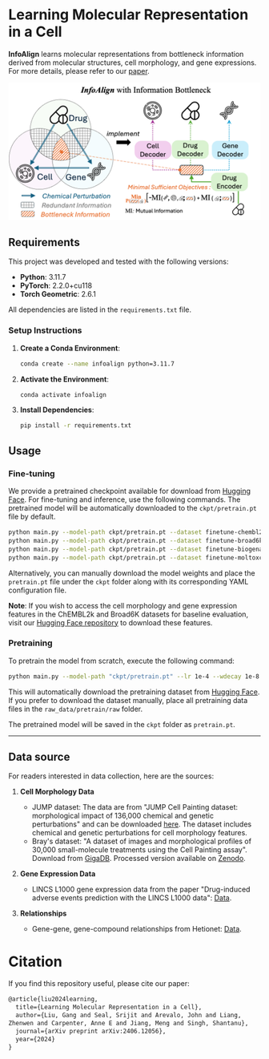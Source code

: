 # Learning Molecular Representation in a Cell

**InfoAlign** learns molecular representations from bottleneck information derived from molecular structures, cell morphology, and gene expressions. For more details, please refer to our [paper](https://arxiv.org/abs/2406.12056v3).

![InfoAlign](assets/infoalign.png)

## Requirements

This project was developed and tested with the following versions:

- **Python**: 3.11.7
- **PyTorch**: 2.2.0+cu118
- **Torch Geometric**: 2.6.1

All dependencies are listed in the `requirements.txt` file.

### Setup Instructions

1. **Create a Conda Environment**:
    ```bash
    conda create --name infoalign python=3.11.7
    ```

2. **Activate the Environment**:
    ```bash
    conda activate infoalign
    ```

3. **Install Dependencies**:
    ```bash
    pip install -r requirements.txt
    ```

## Usage

### Fine-tuning

We provide a pretrained checkpoint available for download from [Hugging Face](https://huggingface.co/liuganghuggingface/InfoAlign-Pretrained). For fine-tuning and inference, use the following commands. The pretrained model will be automatically downloaded to the `ckpt/pretrain.pt` file by default.

```bash
python main.py --model-path ckpt/pretrain.pt --dataset finetune-chembl2k
python main.py --model-path ckpt/pretrain.pt --dataset finetune-broad6k
python main.py --model-path ckpt/pretrain.pt --dataset finetune-biogenadme
python main.py --model-path ckpt/pretrain.pt --dataset finetune-moltoxcast
```

Alternatively, you can manually download the model weights and place the `pretrain.pt` file under the `ckpt` folder along with its corresponding YAML configuration file.

**Note**: If you wish to access the cell morphology and gene expression features in the ChEMBL2k and Broad6K datasets for baseline evaluation, visit our [Hugging Face repository](https://huggingface.co/liuganghuggingface/InfoAlign-Pretrained) to download these features.

### Pretraining

To pretrain the model from scratch, execute the following command:

```bash
python main.py --model-path "ckpt/pretrain.pt" --lr 1e-4 --wdecay 1e-8 --batch-size 3072
```

This will automatically download the pretraining dataset from [Hugging Face](https://huggingface.co/datasets/liuganghuggingface/InfoAlign-Data). If you prefer to download the dataset manually, place all pretraining data files in the `raw_data/pretrain/raw` folder.

The pretrained model will be saved in the `ckpt` folder as `pretrain.pt`.

---

## Data source

For readers interested in data collection, here are the sources:

1. **Cell Morphology Data**
   - JUMP dataset: The data are from "JUMP Cell Painting dataset: morphological impact of 136,000 chemical and genetic perturbations" and can be downloaded [here](https://github.com/jump-cellpainting/datasets/blob/1c245002cbcaea9156eea56e61baa52ad8307db3/profile_index.csv). The dataset includes chemical and genetic perturbations for cell morphology features.
   - Bray's dataset: "A dataset of images and morphological profiles of 30,000 small-molecule treatments using the Cell Painting assay". Download from [GigaDB](http://gigadb.org/dataset/100351). Processed version available on [Zenodo](https://zenodo.org/records/7589312).

2. **Gene Expression Data**
   - LINCS L1000 gene expression data from the paper "Drug-induced adverse events prediction with the LINCS L1000 data": [Data](https://maayanlab.net/SEP-L1000/#download).

3. **Relationships**
   - Gene-gene, gene-compound relationships from Hetionet: [Data](https://github.com/hetio/hetionet).

# Citation

If you find this repository useful, please cite our paper:

```
@article{liu2024learning,
  title={Learning Molecular Representation in a Cell},
  author={Liu, Gang and Seal, Srijit and Arevalo, John and Liang, Zhenwen and Carpenter, Anne E and Jiang, Meng and Singh, Shantanu},
  journal={arXiv preprint arXiv:2406.12056},
  year={2024}
}
```

